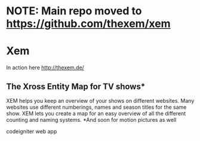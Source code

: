 # NOTE: Main repo moved to https://github.com/thexem/xem #



# Xem #

In action here http://thexem.de/

## The Xross Entity Map for TV shows* ##

XEM helps you keep an overview of your shows on different websites.
Many websites use different numberings, names and season titles for the same show.
XEM lets you create a map for an easy overview of all the different counting and naming systems.
*And soon for motion pictures as well

codeigniter web app

